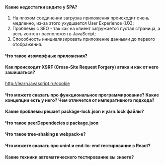 #### Какие недостатки видите у SPA?
1. На плохом соединении загрузка приложения происходит очень медленно, из-за этого ухудшается User Experience (UX);
2. Проблемы с SEO - так как на клиент загружается пустая страница, а весь контент расположен в JavaScript;
3. Способность инициализировать приложение данными до первого отображения.
#### Что такое изоморфные приложения?
#### Как происходит XSRF (Cross-Site Request Forgery) атака и как от него зашишаться?
http://learn.javascript.ru/cookie
#### Что можете сказать про функциональное программирование? Какие концепции есть у него? Чем отличется от императивного подхода?
#### Какие проблемы решает package-lock.json и yarn.lock файлы?
#### Что такое peerDependecies в package.json
#### Что такое tree-shaking в webpack-e?
#### Что можете сказать про unint и end-to-end тестирование в React?
#### Какие техники автоматического тестирование вы знаете?
